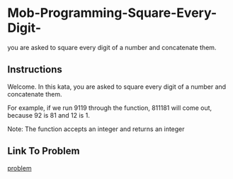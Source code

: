 # Mob-Programming-Square-Every-Digit-
you are asked to square every digit of a number and concatenate them.

## Instructions

Welcome. In this kata, you are asked to square every digit of a number and concatenate them.

For example, if we run 9119 through the function, 811181 will come out, because 92 is 81 and 12 is 1.

Note: The function accepts an integer and returns an integer

## Link To Problem
[problem](https://www.codewars.com/kata/546e2562b03326a88e000020/train/javascript/61ad2c843f4ec10008738227)

